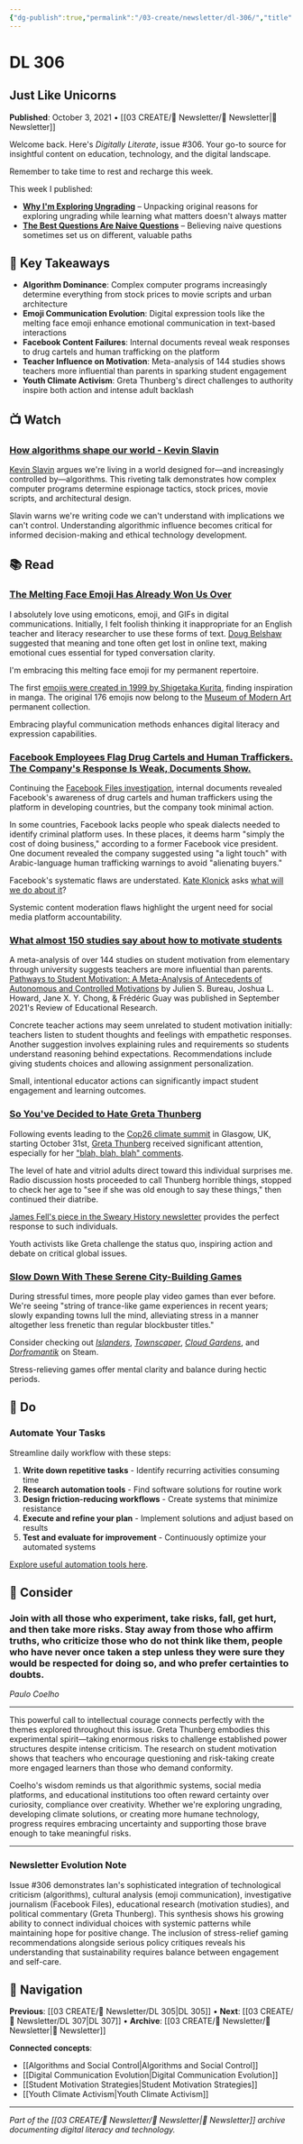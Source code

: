 ```yaml
---
{"dg-publish":true,"permalink":"/03-create/newsletter/dl-306/","title":"Just Like Unicorns","tags":["algorithms-and-control","melting-face-emoji","facebook-files-investigation","student-motivation-research","greta-thunberg-climate-activism","city-building-games"],"created":"2021-10-03","updated":"2025-07-31"}
---
```



# DL 306
## Just Like Unicorns

**Published**: October 3, 2021 • [[03 CREATE/📧 Newsletter/📧 Newsletter\|📧 Newsletter]]

Welcome back. Here's *Digitally Literate*, issue #306. Your go-to source for insightful content on education, technology, and the digital landscape.

Remember to take time to rest and recharge this week.

This week I published:
- **[Why I'm Exploring Ungrading](https://wiobyrne.com/why-im-exploring-ungrading/)** – Unpacking original reasons for exploring ungrading while learning what matters doesn't always matter
- **[The Best Questions Are Naive Questions](https://wiobyrne.com/the-best-questions-are-naive-questions/)** – Believing naive questions sometimes set us on different, valuable paths

## 🔖 Key Takeaways
- **Algorithm Dominance**: Complex computer programs increasingly determine everything from stock prices to movie scripts and urban architecture
- **Emoji Communication Evolution**: Digital expression tools like the melting face emoji enhance emotional communication in text-based interactions
- **Facebook Content Failures**: Internal documents reveal weak responses to drug cartels and human trafficking on the platform
- **Teacher Influence on Motivation**: Meta-analysis of 144 studies shows teachers more influential than parents in sparking student engagement
- **Youth Climate Activism**: Greta Thunberg's direct challenges to authority inspire both action and intense adult backlash

## 📺 Watch

### [How algorithms shape our world - Kevin Slavin](https://www.youtube.com/watch?v=ENWVRcMGDoU&t=3s)
[Kevin Slavin](https://about.me/slavin) argues we're living in a world designed for—and increasingly controlled by—algorithms. This riveting talk demonstrates how complex computer programs determine espionage tactics, stock prices, movie scripts, and architectural design.

Slavin warns we're writing code we can't understand with implications we can't control. Understanding algorithmic influence becomes critical for informed decision-making and ethical technology development.

## 📚 Read

### [The Melting Face Emoji Has Already Won Us Over](https://www.nytimes.com/2021-09-29/style/melting-face-emoji-unicode.html)
I absolutely love using emoticons, emoji, and GIFs in digital communications. Initially, I felt foolish thinking it inappropriate for an English teacher and literacy researcher to use these forms of text. [Doug Belshaw](https://dougbelshaw.com/) suggested that meaning and tone often get lost in online text, making emotional cues essential for typed conversation clarity.

I'm embracing this melting face emoji for my permanent repertoire.

The first [emojis were created in 1999 by Shigetaka Kurita](https://www.cnn.com/style/article/emoji-shigetaka-kurita-standards-manual/index.html), finding inspiration in manga. The original 176 emojis now belong to the [Museum of Modern Art](https://stories.moma.org/the-original-emoji-set-has-been-added-to-the-museum-of-modern-arts-collection-c6060e141f61) permanent collection.

Embracing playful communication methods enhances digital literacy and expression capabilities.

### [Facebook Employees Flag Drug Cartels and Human Traffickers. The Company's Response Is Weak, Documents Show.](https://www.wsj.com/articles/facebook-drug-cartels-human-traffickers-response-is-weak-documents-11631812953?mod=article_inline)
Continuing the [Facebook Files investigation](https://www.wsj.com/articles/the-facebook-files-11631713039?mod=bigtop-breadcrumb), internal documents revealed Facebook's awareness of drug cartels and human traffickers using the platform in developing countries, but the company took minimal action.

In some countries, Facebook lacks people who speak dialects needed to identify criminal platform uses. In these places, it deems harm "simply the cost of doing business," according to a former Facebook vice president. One document revealed the company suggested using "a light touch" with Arabic-language human trafficking warnings to avoid "alienating buyers."

Facebook's systematic flaws are understated. [Kate Klonick](https://kateklonick.com/) asks [what will we do about it](https://www.nytimes.com/2021-10-01/opinion/facebook-files-content-moderation-zuckerberg.html)?

Systemic content moderation flaws highlight the urgent need for social media platform accountability.

### [What almost 150 studies say about how to motivate students](https://hechingerreport.org/proof-points-what-almost-150-studies-say-about-how-to-motivate-students/)
A meta-analysis of over 144 studies on student motivation from elementary through university suggests teachers are more influential than parents. [Pathways to Student Motivation: A Meta-Analysis of Antecedents of Autonomous and Controlled Motivations](https://journals.sagepub.com/doi/epub/10.3102/00346543211042426) by Julien S. Bureau, Joshua L. Howard, Jane X. Y. Chong, & Frédéric Guay was published in September 2021's Review of Educational Research.

Concrete teacher actions may seem unrelated to student motivation initially: teachers listen to student thoughts and feelings with empathetic responses. Another suggestion involves explaining rules and requirements so students understand reasoning behind expectations. Recommendations include giving students choices and allowing assignment personalization.

Small, intentional educator actions can significantly impact student engagement and learning outcomes.

### [So You've Decided to Hate Greta Thunberg](https://jamesfell.substack.com/p/so-youve-decided-to-hate-greta-thunberg)
Following events leading to the [Cop26 climate summit](https://ukcop26.org/) in Glasgow, UK, starting October 31st, [Greta Thunberg](https://twitter.com/gretathunberg) received significant attention, especially for her ["blah, blah, blah" comments](https://www.theguardian.com/environment/2021/sep/28/blah-greta-thunberg-leaders-climate-crisis-co2-emissions).

The level of hate and vitriol adults direct toward this individual surprises me. Radio discussion hosts proceeded to call Thunberg horrible things, stopped to check her age to "see if she was old enough to say these things," then continued their diatribe.

[James Fell's piece in the Sweary History newsletter](https://jamesfell.substack.com/) provides the perfect response to such individuals.

Youth activists like Greta challenge the status quo, inspiring action and debate on critical global issues.

### [Slow Down With These Serene City-Building Games](https://www.wired.com/story/serene-city-building-games-islanders-townscaper-cloud-gardens/)
During stressful times, more people play video games than ever before. We're seeing "string of trance-like game experiences in recent years; slowly expanding towns lull the mind, alleviating stress in a manner altogether less frenetic than regular blockbuster titles."

Consider checking out [*Islanders*](https://store.steampowered.com/app/1046030/ISLANDERS/), [*Townscaper*](https://store.steampowered.com/app/1291340/Townscaper/), [*Cloud Gardens*](https://store.steampowered.com/app/1372320/Cloud_Gardens/), and [*Dorfromantik*](https://store.steampowered.com/app/1455840/Dorfromantik/) on Steam.

Stress-relieving games offer mental clarity and balance during hectic periods.

## 🔨 Do

### Automate Your Tasks
Streamline daily workflow with these steps:

1. **Write down repetitive tasks** - Identify recurring activities consuming time
2. **Research automation tools** - Find software solutions for routine work
3. **Design friction-reducing workflows** - Create systems that minimize resistance
4. **Execute and refine your plan** - Implement solutions and adjust based on results
5. **Test and evaluate for improvement** - Continuously optimize your automated systems

[Explore useful automation tools here](https://www.makeuseof.com/easily-automate-tasks-useful-tools/).

## 🤔 Consider

### Join with all those who experiment, take risks, fall, get hurt, and then take more risks. Stay away from those who affirm truths, who criticize those who do not think like them, people who have never once taken a step unless they were sure they would be respected for doing so, and who prefer certainties to doubts.
*Paulo Coelho*

---

This powerful call to intellectual courage connects perfectly with the themes explored throughout this issue. Greta Thunberg embodies this experimental spirit—taking enormous risks to challenge established power structures despite intense criticism. The research on student motivation shows that teachers who encourage questioning and risk-taking create more engaged learners than those who demand conformity.

Coelho's wisdom reminds us that algorithmic systems, social media platforms, and educational institutions too often reward certainty over curiosity, compliance over creativity. Whether we're exploring ungrading, developing climate solutions, or creating more humane technology, progress requires embracing uncertainty and supporting those brave enough to take meaningful risks.

---

### Newsletter Evolution Note
Issue #306 demonstrates Ian's sophisticated integration of technological criticism (algorithms), cultural analysis (emoji communication), investigative journalism (Facebook Files), educational research (motivation studies), and political commentary (Greta Thunberg). This synthesis shows his growing ability to connect individual choices with systemic patterns while maintaining hope for positive change. The inclusion of stress-relief gaming recommendations alongside serious policy critiques reveals his understanding that sustainability requires balance between engagement and self-care.

## 🔗 Navigation

**Previous**: [[03 CREATE/📧 Newsletter/DL 305\|DL 305]] • **Next**: [[03 CREATE/📧 Newsletter/DL 307\|DL 307]] • **Archive**: [[03 CREATE/📧 Newsletter/📧 Newsletter\|📧 Newsletter]]

**Connected concepts**:
- [[Algorithms and Social Control\|Algorithms and Social Control]]
- [[Digital Communication Evolution\|Digital Communication Evolution]]
- [[Student Motivation Strategies\|Student Motivation Strategies]]
- [[Youth Climate Activism\|Youth Climate Activism]]

---

*Part of the [[03 CREATE/📧 Newsletter/📧 Newsletter\|📧 Newsletter]] archive documenting digital literacy and technology.*
